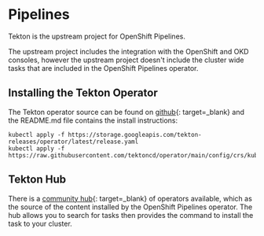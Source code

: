 # Pipelines

<!--- cSpell:ignore  tekton -->

Tekton is the upstream project for OpenShift Pipelines.  

The upstream project includes the integration with the OpenShift and OKD consoles, however the upstream project doesn't include the cluster wide tasks that are included in the OpenShift Pipelines operator.

## Installing the Tekton Operator

The Tekton operator source can be found on [github](https://github.com/tektoncd/operator){: target=_blank} and the README.md file contains the install instructions:

```shell
kubectl apply -f https://storage.googleapis.com/tekton-releases/operator/latest/release.yaml
kubectl apply -f https://raw.githubusercontent.com/tektoncd/operator/main/config/crs/kubernetes/config/all/operator_v1alpha1_config_cr.yaml
```

## Tekton Hub

There is a [community hub](https://hub.tekton.dev/){: target=_blank} of operators available, which as the source of the content installed by the OpenShift Pipelines operator.  The hub allows you to search for tasks then provides the command to install the task to your cluster.
